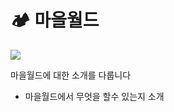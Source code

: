 # 🏕️ 마을월드

![](../../.gitbook/assets/2022-07-04\_02.14.01.png)

마을월드에 대한 소개를 다룹니다&#x20;

* 마을월드에서 무엇을 할수 있는지 소개&#x20;
